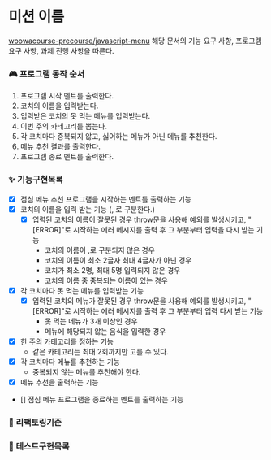 # 미션 이름

[woowacourse-precourse/javascript-menu](https://github.com/useon/javascript-menu)
해당 문서의 기능 요구 사항, 프로그램 요구 사항, 과제 진행 사항을 따른다.

### 🎮 프로그램 동작 순서

1. 프로그램 시작 멘트를 출력한다.
2. 코치의 이름을 입력받는다.
3. 입력받은 코치의 못 먹는 메뉴를 입력받는다.
4. 이번 주의 카테고리를 뽑는다.
5. 각 코치마다 중복되지 않고, 싫어하는 메뉴가 아닌 메뉴를 추천한다.
6. 메뉴 추천 결과를 출력한다.
7. 프로그램 종료 멘트를 출력한다.

### ✨ 기능구현목록

- [x] 점심 메뉴 추천 프로그램을 시작하는 멘트를 출력하는 기능
- [x] 코치의 이름을 입력 받는 기능 (, 로 구분한다.)
  - [x] 입력된 코치의 이름이 잘못된 경우 throw문을 사용해 예외를 발생시키고, "[ERROR]"로 시작하는 에러 메시지를 출력 후 그 부분부터 입력을 다시 받는 기능
    - 코치의 이름이 ,로 구분되지 않은 경우
    - 코치의 이름이 최소 2글자 최대 4글자가 아닌 경우
    - 코치가 최소 2명, 최대 5명 입력되지 않은 경우
    - 코치의 이름 중 중복되는 이름이 있는 경우
- [x] 각 코치마다 못 먹는 메뉴를 입력받는 기능
  - [x] 입력된 코치의 메뉴가 잘못된 경우 throw문을 사용해 예외를 발생시키고, "[ERROR]"로 시작하는 에러 메시지를 출력 후 그 부분부터 입력 다시 받는 기능
    - 못 먹는 메뉴가 3개 이상인 경우
    - 메뉴에 해당되지 않는 음식을 입력한 경우
- [x] 한 주의 카테고리를 정하는 기능
  - 같은 카테고리는 최대 2회까지만 고를 수 있다.
- [x] 각 코치마다 메뉴를 추천하는 기능
  - 중복되지 않는 메뉴를 추천해야 한다.
- [x] 메뉴 추천을 출력하는 기능
- [] 점심 메뉴 프로그램을 종료하는 멘트를 출력하는 기능

### 🔨 리팩토링기준

### 🧪 테스트구현목록
